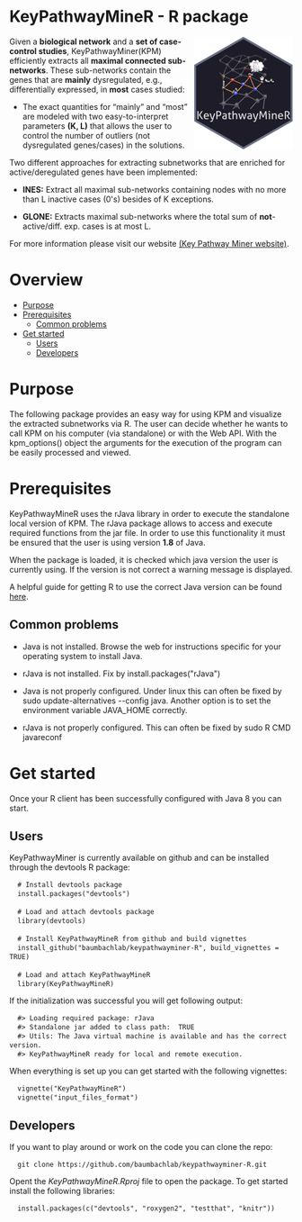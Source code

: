 
KeyPathwayMineR - R package 
============ 
<img src="inst/image/hex/KeyPathwayMineR_hexSticker.png" width = "175" height = "200" align="right" /> 

Given a **biological network** and a **set of case-control studies**, KeyPathwayMiner(KPM) efficiently extracts all             **maximal connected sub-networks**. These sub-networks contain the genes that are **mainly** dysregulated, e.g.,           differentially expressed, in **most** cases studied:

* The exact quantities for “mainly” and “most” are modeled with two easy-to-interpret parameters **(K, L)** that allows      the user to control the number of outliers (not dysregulated genes/cases) in the solutions.
     
Two different approaches for extracting subnetworks that are enriched for active/deregulated genes have been               implemented:

  * **INES:**  Extract all maximal sub-networks containing nodes with no more than L inactive cases (0's) besides of K exceptions.
      
  * **GLONE:** Extracts maximal sub-networks where the total sum of **not**-active/diff. exp. cases is at most L. 
      
For more information please visit our website [(Key Pathway Miner website)](https://exbio.wzw.tum.de/keypathwayminer/).

Overview
=================
<!--ts-->
   * [Purpose](#purpose)
   * [Prerequisites](#prerequisites)
      * [Common problems](#common-problems)
   * [Get started](#get-started)
      * [Users](#users)
      * [Developers](#developers)
   

<!--te-->

Purpose
=================
The following package provides an easy way for using KPM and visualize the extracted subnetworks via R. The user can decide whether he wants to call KPM on his computer (via standalone) or with the Web API. With the kpm_options() object the arguments for the execution of the program can be easily processed and viewed.

Prerequisites
=================
KeyPathwayMineR uses the rJava library in order to execute the standalone local version of KPM. The rJava package allows to access and execute required functions from the jar file. In order to use this functionality it must be ensured that the user is using version **1.8** of Java. 

When the package is loaded, it is checked which java version the user is currently using. If the version is not correct a warning message is displayed.

A helpful guide for getting R to use the correct Java version can be found [here](https://github.com/Utah-Data-Science/Home_repo/wiki/Getting-R-to-use-the-correct-Java-version).

Common problems
-----
* Java is not installed. Browse the web for instructions specific for your operating system to install Java.

* rJava is not installed. Fix by install.packages("rJava")

* Java is not properly configured. Under linux this can often be fixed by sudo update-alternatives --config java. Another option is to set the environment variable JAVA_HOME correctly.

* rJava is not properly configured. This can often be fixed by sudo R CMD javareconf

Get started
=================
Once your R client has been successfully configured with Java 8 you can start.

Users
-----
KeyPathwayMiner is currently available on github and can be installed through the devtools R package:

      # Install devtools package   
      install.packages("devtools")

      # Load and attach devtools package
      library(devtools)

      # Install KeyPathwayMineR from github and build vignettes
      install_github("baumbachlab/keypathwayminer-R", build_vignettes = TRUE)

      # Load and attach KeyPathwayMineR 
      library(KeyPathwayMineR)

If the initialization was successful you will get following output:
      
      #> Loading required package: rJava
      #> Standalone jar added to class path:  TRUE
      #> Utils: The Java virtual machine is available and has the correct version.
      #> KeyPathwayMineR ready for local and remote execution.
      
When everything is set up you can get started with the following vignettes:

      vignette("KeyPathwayMineR")
      vignette("input_files_format")

Developers
-----
If you want to play around or work on the code you can clone the repo:

      git clone https://github.com/baumbachlab/keypathwayminer-R.git

Opent the *KeyPathwayMineR.Rproj* file to open the package. To get started install the following libraries:

      install.packages(c("devtools", "roxygen2", "testthat", "knitr"))

